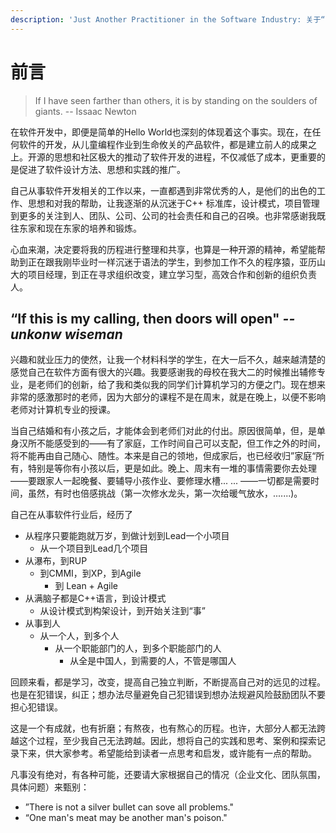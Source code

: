 ```yaml
---
description: 'Just Another Practitioner in the Software Industry: 关于“学习、变革、判断和远见”的探索和实践'
---
```


# 前言

> If I have seen farther than others, it is by standing on the soulders of giants. -- Issaac Newton

在软件开发中，即便是简单的Hello World也深刻的体现着这个事实。现在，在任何软件的开发，从儿童编程作业到生命攸关的产品软件，都是建立前人的成果之上。开源的思想和社区极大的推动了软件开发的进程，不仅减低了成本，更重要的是促进了软件设计方法、思想和实践的推广。

自己从事软件开发相关的工作以来，一直都遇到非常优秀的人，是他们的出色的工作、思想和对我的帮助，让我逐渐的从沉迷于C++ 标准库，设计模式，项目管理到更多的关注到人、团队、公司、公司的社会责任和自己的召唤。也非常感谢我既往东家和现在东家的培养和锻炼。

心血来潮，决定要将我的历程进行整理和共享，也算是一种开源的精神，希望能帮助到正在跟我刚毕业时一样沉迷于语法的学生，到参加工作不久的程序猿，亚历山大的项目经理，到正在寻求组织改变，建立学习型，高效合作和创新的组织负责人。

## **“If this is my calling, then doors will open"** _**-- unkonw wiseman**_

兴趣和就业压力的使然，让我一个材料科学的学生，在大一后不久，越来越清楚的感觉自己在软件方面有很大的兴趣。我要感谢我的母校在我大二的时候推出辅修专业，是老师们的创新，给了我和类似我的同学们计算机学习的方便之门。现在想来非常的感激那时的老师，因为大部分的课程不是在周末，就是在晚上，以便不影响老师对计算机专业的授课。

当自己结婚和有小孩之后，才能体会到老师们对此的付出。原因很简单，但，是单身汉所不能感受到的——有了家庭，工作时间自己可以支配，但工作之外的时间，将不能再由自己随心、随性。本来是自己的领地，但成家后，也已经收归”家庭“所有，特别是等你有小孩以后，更是如此。晚上、周末有一堆的事情需要你去处理——要跟家人一起晚餐、要辅导小孩作业、要修理水槽... ... ——一切都是需要时间，虽然，有时也倍感挑战（第一次修水龙头，第一次给暖气放水，.......\)。

自己在从事软件行业后，经历了

* 从程序只要能跑就万岁，到做计划到Lead一个小项目
  * 从一个项目到Lead几个项目
* 从瀑布，到RUP
  * 到CMMI，到XP，到Agile
    * 到 Lean + Agile
* 从满脑子都是C++语言，到设计模式
  * 从设计模式到构架设计，到开始关注到“事”
* 从事到人
  * 从一个人，到多个人
    * 从一个职能部门的人，到多个职能部门的人
      * 从全是中国人，到需要的人，不管是哪国人

回顾来看，都是学习，改变，提高自己独立判断，不断提高自己对的远见的过程。也是在犯错误，纠正；想办法尽量避免自己犯错误到想办法规避风险鼓励团队不要担心犯错误。

这是一个有成就，也有折磨；有熬夜，也有熬心的历程。也许，大部分人都无法跨越这个过程，至少我自己无法跨越。因此，想将自己的实践和思考、案例和探索记录下来，供大家参考。希望能给到读者一点思考和启发，或许能有一点的帮助。

凡事没有绝对，有各种可能，还要请大家根据自己的情况（企业文化、团队氛围，具体问题）来甄别：

* ”There is not a silver bullet can sove all problems."
* “One man's meat may be another man's poison."

